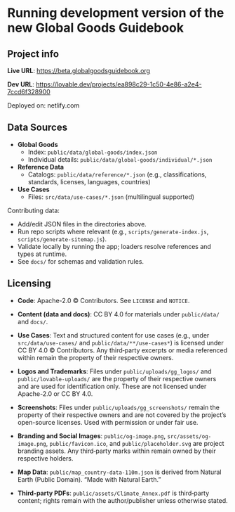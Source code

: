 # Running development version of the new Global Goods Guidebook

## Project info
**Live URL**: https://beta.globalgoodsguidebook.org

**Dev URL**: https://lovable.dev/projects/ea898c29-1c50-4e86-a2e4-7ccd6f328900

Deployed on: netlify.com



## Data Sources

- **Global Goods**
  - Index: `public/data/global-goods/index.json`
  - Individual details: `public/data/global-goods/individual/*.json`
- **Reference Data**
  - Catalogs: `public/data/reference/*.json` (e.g., classifications, standards, licenses, languages, countries)
- **Use Cases**
  - Files: `src/data/use-cases/*.json` (multilingual supported)

Contributing data:
- Add/edit JSON files in the directories above.
- Run repo scripts where relevant (e.g., `scripts/generate-index.js`, `scripts/generate-sitemap.js`).
- Validate locally by running the app; loaders resolve references and types at runtime.
- See `docs/` for schemas and validation rules.


## Licensing

- **Code**: Apache-2.0 © Contributors. See `LICENSE` and `NOTICE`.
- **Content (data and docs)**: CC BY 4.0 for materials under `public/data/` and `docs/`.

- **Use Cases**: Text and structured content for use cases (e.g., under `src/data/use-cases/` and `public/data/**/use-cases*`) is licensed under CC BY 4.0 © Contributors. Any third‑party excerpts or media referenced within remain the property of their respective owners.

- **Logos and Trademarks**: Files under `public/uploads/gg_logos/` and `public/lovable-uploads/` are the property of their respective owners and are used for identification only. These are not licensed under Apache-2.0 or CC BY 4.0.

- **Screenshots**: Files under `public/uploads/gg_screenshots/` remain the property of their respective owners and are not covered by the project’s open-source licenses. Used with permission or under fair use.

- **Branding and Social Images**: `public/og-image.png`, `src/assets/og-image.png`, `public/favicon.ico`, and `public/placeholder.svg` are project branding assets. Any third‑party marks within remain owned by their respective holders.

- **Map Data**: `public/map_country-data-110m.json` is derived from Natural Earth (Public Domain). “Made with Natural Earth.”

- **Third-party PDFs**: `public/assets/Climate_Annex.pdf` is third‑party content; rights remain with the author/publisher unless otherwise stated.


